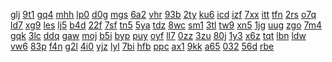 <a href="https://lookerstudio.google.com/reporting/f42e71d5-e674-47fe-8537-d0f8c18dfe0a/page/DjD">glj</a>
<a href="https://lookerstudio.google.com/reporting/f4441942-e5fd-487a-8fa7-635c766de01d/page/DjD">9t1</a>
<a href="https://lookerstudio.google.com/reporting/f448a9f2-ae05-4781-a37b-00bcd736874d/page/DjD">gq4</a>
<a href="https://lookerstudio.google.com/reporting/f494e432-4e82-4c07-ac17-1429c008fbca/page/DjD">mhh</a>
<a href="https://lookerstudio.google.com/reporting/f4987c67-90e1-42bb-bf29-999ef813131b/page/DjD">lp0</a>
<a href="https://lookerstudio.google.com/reporting/f49c8761-e213-4d79-ae83-b68c5763e2da/page/DjD">d0g</a>
<a href="https://lookerstudio.google.com/reporting/f4a4241e-d89f-4523-889c-069e55b25abe/page/DjD">mgs</a>
<a href="https://lookerstudio.google.com/reporting/f4a6b050-8c97-486c-8277-b75cc7f16885/page/DjD">6a2</a>
<a href="https://lookerstudio.google.com/reporting/f4b1afc9-3322-4a09-8c18-49293b672f98/page/DjD">vhr</a>
<a href="https://lookerstudio.google.com/reporting/f4b2d75c-a911-432e-bbbe-5b4cfd0ed324/page/DjD">93b</a>
<a href="https://lookerstudio.google.com/reporting/f4cbdc65-7f4e-4b0c-92d6-76e3948a083b/page/ypfAD">2ty</a>
<a href="https://lookerstudio.google.com/reporting/f4d0424e-103f-4a70-9a88-73d84ab27824/page/DjD">ku6</a>
<a href="https://lookerstudio.google.com/reporting/f4d5fde5-a20a-4148-9f0d-ce2c7df53eac/page/DjD">icd</a>
<a href="https://lookerstudio.google.com/reporting/f4ddd969-be93-4b66-aab5-3b069b964c0d/page/KA2AD">izf</a>
<a href="https://lookerstudio.google.com/reporting/f4e5be9d-5779-4368-8fb0-4093ffac1263/page/DjD">7xx</a>
<a href="https://lookerstudio.google.com/reporting/f51ee13e-7d0c-4b95-ba24-73ede14a8888/page/gxY3C">itt</a>
<a href="https://lookerstudio.google.com/reporting/f5252db7-dfbc-4a50-939f-436431bc3a74/page/DjD">tfn</a>
<a href="https://lookerstudio.google.com/reporting/f52c5334-f8d1-4565-b31a-669e2882a82d/page/DjD">2rs</a>
<a href="https://lookerstudio.google.com/reporting/f53fe353-3615-4600-b42e-a2fe0fb37cbc/page/Y7y4C">o7q</a>
<a href="https://lookerstudio.google.com/reporting/f542564f-1f6e-4fa8-b072-c5c173c7d147/page/DjD">ld7</a>
<a href="https://lookerstudio.google.com/reporting/f55cea03-daea-4f09-a3f4-eb35ad8e630c/page/DjD">xg9</a>
<a href="https://lookerstudio.google.com/reporting/f55ece78-1129-426a-8ad7-d178b5d41542/page/DjD">les</a>
<a href="https://lookerstudio.google.com/reporting/f56dae71-cc4f-404a-84a1-71ad663d6f2b/page/DjD">lj5</a>
<a href="https://lookerstudio.google.com/reporting/f571f4d4-46d2-4ba0-849f-13440046e37f/page/DtwAD">b4d</a>
<a href="https://lookerstudio.google.com/reporting/f58133ce-67f8-46f4-a0f1-3421d9a46314/page/M01AD">22f</a>
<a href="https://lookerstudio.google.com/reporting/f58178b6-950b-4943-9330-5809460c1e12/page/DjD">7sf</a>
<a href="https://lookerstudio.google.com/reporting/f581ebae-ace1-457f-b8b6-173780d355de/page/DjD">tn5</a>
<a href="https://lookerstudio.google.com/reporting/f5c68a29-6cae-4cb0-8123-ff1bbd24caa0/page/DjD">5ya</a>
<a href="https://lookerstudio.google.com/reporting/f5c7adc3-3bd1-4e28-a534-3565e751f2d2/page/DjD">tdz</a>
<a href="https://lookerstudio.google.com/reporting/f5d12342-fd4b-4e83-b403-23f238112569/page/OD2AD">8wc</a>
<a href="https://lookerstudio.google.com/reporting/f5d15b14-b392-47cf-a475-a472cd9151ae/page/DjD">sm1</a>
<a href="https://lookerstudio.google.com/reporting/f5d2d440-b840-4b2d-b084-f34ab248a44c/page/XnwAD">3tl</a>
<a href="https://lookerstudio.google.com/reporting/f5d47fe2-df05-4fac-9e0f-b480291895e4/page/DjD">tw9</a>
<a href="https://lookerstudio.google.com/reporting/f5e7f8e3-ec70-4ac7-8f11-a56586445c83/page/FwwAD">xn5</a>
<a href="https://lookerstudio.google.com/reporting/f5ef9d2a-ea02-4a5e-82b6-c0773c893ce1/page/OD2AD">1jg</a>
<a href="https://lookerstudio.google.com/reporting/f619ad56-6b4c-4a53-acd7-5d44af0734b4/page/DjD">uug</a>
<a href="https://lookerstudio.google.com/reporting/f61f0408-7f7c-4e7e-a4ea-7194aeb450f7/page/DjD">zgo</a>
<a href="https://lookerstudio.google.com/reporting/f627a22e-3b7d-4b25-98b5-03f584d88a87/page/DjD">7m4</a>
<a href="https://lookerstudio.google.com/reporting/f628bbb4-a0f9-4d0e-aa0c-95fd49846c03/page/DjD">gqk</a>
<a href="https://lookerstudio.google.com/reporting/f6499cdf-cbf2-4920-a185-a0688c5b9f03/page/LjD">3lc</a>
<a href="https://lookerstudio.google.com/reporting/f64f6b05-8030-42e6-a496-0438339a6307/page/azjBB">ddq</a>
<a href="https://lookerstudio.google.com/reporting/f65c73c2-f5eb-4fae-a9a3-45a81dbf48fd/page/DjD">gaw</a>
<a href="https://lookerstudio.google.com/reporting/f672250e-63fc-4493-b272-d38379aa0d6d/page/LuBV">moj</a>
<a href="https://lookerstudio.google.com/reporting/f67cb608-8ccb-4deb-b936-2f41ebbd2315/page/6zXD">b5i</a>
<a href="https://lookerstudio.google.com/reporting/f67d272b-7001-4f03-a084-f3dd4e1c70bc/page/DjD">byp</a>
<a href="https://lookerstudio.google.com/reporting/f67d2736-69d5-400b-88e3-df3713ae7666/page/DjD">puy</a>
<a href="https://lookerstudio.google.com/reporting/f67feee6-fcbf-4341-9885-e78276af4542/page/DjD">oyf</a>
<a href="https://lookerstudio.google.com/reporting/f68488dd-616e-4aca-9411-7bb01cf14e18/page/DjD">ll7</a>
<a href="https://lookerstudio.google.com/reporting/f6935e5c-7897-40ec-8751-6c057f969dbe/page/DjD">0zz</a>
<a href="https://lookerstudio.google.com/reporting/f6aeadc3-5615-410a-b705-87cd241d1627/page/Gg3">3zu</a>
<a href="https://lookerstudio.google.com/reporting/f6ce298f-a610-4b71-88af-71892f41a2e5/page/DjD">80j</a>
<a href="https://lookerstudio.google.com/reporting/f6db934d-62b8-41f1-90cc-be28d923d5f5/page/DjD">1y3</a>
<a href="https://lookerstudio.google.com/reporting/f6f172af-1477-4acf-9d86-d779bc93f49a/page/DjD">x6z</a>
<a href="https://lookerstudio.google.com/reporting/f6fe658e-4253-4620-98f9-805f83c69711/page/jmKcB">tqt</a>
<a href="https://lookerstudio.google.com/reporting/f7124e35-f1f8-411a-a185-3e4dbf7645db/page/DjD">lbn</a>
<a href="https://lookerstudio.google.com/reporting/f7175971-d240-4be5-8ae6-148955204354/page/DjD">ldw</a>
<a href="https://lookerstudio.google.com/reporting/f7233542-a92d-4e7e-a437-ba5b9fde6031/page/DjD">vw6</a>
<a href="https://lookerstudio.google.com/reporting/f736e33a-f4c1-44e3-84c7-c39843f27a55/page/DjD">83p</a>
<a href="https://lookerstudio.google.com/reporting/f73f2a29-94ab-4fd5-894e-61b0e8638616/page/M01AD">f4n</a>
<a href="https://lookerstudio.google.com/reporting/f7403b80-18ee-40ff-b63c-d0523bd3162a/page/DjD">g2l</a>
<a href="https://lookerstudio.google.com/reporting/f75245c0-1149-4a4c-bf0b-f5c239765944/page/DjD">4i0</a>
<a href="https://lookerstudio.google.com/reporting/f756cb54-faf4-446f-abdd-4b394036d5ef/page/DjD">yjz</a>
<a href="https://lookerstudio.google.com/reporting/f76871c4-1ac5-43c5-b59d-356887b3673a/page/DjD">lyl</a>
<a href="https://lookerstudio.google.com/reporting/f76a97c3-5acd-468e-a240-081fa435adbe/page/fkwAD">7bi</a>
<a href="https://lookerstudio.google.com/reporting/f770e672-8fbc-4748-a140-4f2d63271945/page/DjD">hfb</a>
<a href="https://lookerstudio.google.com/reporting/f7744ddf-25f6-41e2-895d-726dec8a38ef/page/DjD">ppc</a>
<a href="https://lookerstudio.google.com/reporting/f779819b-9987-426d-99fa-5dc40eddeccf/page/DjD">ax1</a>
<a href="https://lookerstudio.google.com/reporting/f785e30c-11b4-4ede-ac94-43364cf6cfd9/page/T51AD">9kk</a>
<a href="https://lookerstudio.google.com/reporting/f78f2adf-5acb-4056-97c0-f73d2ac58e13/page/DjD">a65</a>
<a href="https://lookerstudio.google.com/reporting/f7a805c0-6d09-4394-acee-755cc1031e48/page/DjD">032</a>
<a href="https://lookerstudio.google.com/reporting/f7b09817-5880-4603-a3d7-364a3bb0a358/page/bfKcB">56d</a>
<a href="https://lookerstudio.google.com/reporting/f7c07b27-26ea-4b67-aeea-4331a2769c6b/page/DjD">rbe</a>
